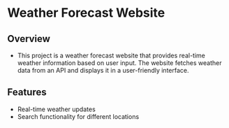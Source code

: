 # Weather Forecast Website
## Overview
- This project is a weather forecast website that provides real-time weather information based on user input. The website fetches weather data from an API and displays it in a user-friendly interface.

## Features
- Real-time weather updates
- Search functionality for different locations
